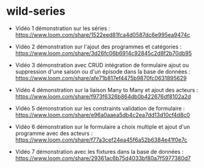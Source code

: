 # wild-series

- Vidéo 1 démonstration sur les séries : https://www.loom.com/share/1522eed81fca4d0587dc6e995ea9474c

- Vidéo 2 démonstration sur l'ajout des programmes et catégories : https://www.loom.com/share/3d26fc06b6914c92845c2d8f2b70db95

- Vidéo 3 démonstration avec CRUD intégration de formulaire ajout ou suppression d'une saison ou d'un épisode dans la base de données : https://www.loom.com/share/afe71b817ef4475b9870fc0631895629

- Vidéo 4 démonstration sur la liaison Many to Many et ajout des acteurs : https://www.loom.com/share/f973f6326b864db0b422676df8102a2d

- Vidéo 5 démonstration sur les constraints validation de formulaire : https://www.loom.com/share/e96a0aaea5db4c2ea7dd13d10cf4d8c0

- Vidéo 6 démonstration sur le formulaire a choix multiple et ajout d'un programme avec des acteurs : https://www.loom.com/share/f77a3cef24ea45f6a52b6384e41f0e7c

- Vidéo 7 démonstration avec les fixtures dans la base de données : https://www.loom.com/share/29361ac6b75d4033bf80a7f5977380d7


